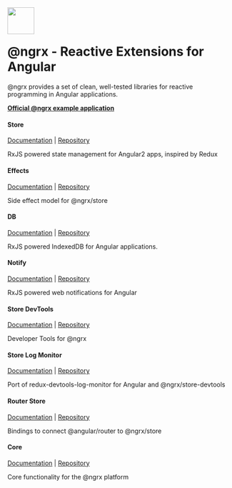 # <a href='https://github.com/ngrx'><img src='https://avatars2.githubusercontent.com/u/16272733?v=3&s=200' height='60' style="position: relative; top: 17px;"></a>

# @ngrx - Reactive Extensions for Angular

@ngrx provides a set of clean, well-tested libraries for reactive programming in Angular applications.

**[Official @ngrx example application](https://www.github.com/ngrx/example-app)**

#### Store
[Documentation](https://github.com/ngrx/store/blob/master/README.md) | [Repository](https://github.com/ngrx/store)

RxJS powered state management for Angular2 apps, inspired by Redux

#### Effects
[Documentation](https://github.com/ngrx/effects/blob/master/README.md) | [Repository](https://github.com/ngrx/effects)

Side effect model for @ngrx/store

#### DB
[Documentation](https://github.com/ngrx/db/blob/master/README.md) | [Repository](https://github.com/ngrx/db)

RxJS powered IndexedDB for Angular applications.

#### Notify
[Documentation](https://github.com/ngrx/notify/blob/master/README.md) | [Repository](https://github.com/ngrx/notify)

RxJS powered web notifications for Angular

#### Store DevTools
[Documentation](https://github.com/ngrx/store-devtools/blob/master/README.md) | [Repository](https://github.com/ngrx/store-devtools)

Developer Tools for @ngrx

#### Store Log Monitor
[Documentation](https://github.com/ngrx/store-log-monitor/blob/master/README.md) | [Repository](https://github.com/ngrx/store-log-monitor)

Port of redux-devtools-log-monitor for Angular and @ngrx/store-devtools

#### Router Store
[Documentation](https://github.com/ngrx/router-store/blob/master/README.md) | [Repository](https://github.com/ngrx/router-store)

Bindings to connect @angular/router to @ngrx/store

#### Core
[Documentation](https://github.com/ngrx/core/blob/master/README.md) | [Repository](https://www.github.com/ngrx/core)

Core functionality for the @ngrx platform
